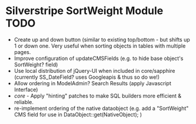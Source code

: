 # Silverstripe SortWeight Module TODO
  * Create up and down button (similar to existing top/bottom - but shifts up 1 or down one. Very useful when sorting objects in tables with multiple pages.
  * Improve configuration of updateCMSFields (e.g. to hide base object's SortWeight? field)
  * Use local distribution of jQuery-UI when included in core/sapphire (currently SS_DateField? uses Googleapis & thus so do we!)
  * Allow ordering in ModelAdmin? Search Results (apply Javascript Interface)
  * _core_ - Apply "hinting" patches to make SQL builders more efficient & reliable.
  * re-implement ordering of the native dataobject (e.g. add a "SortWeight" CMS field for use in DataObject::get(NativeObject); )  